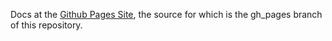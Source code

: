 Docs at the [Github Pages Site](http://david-lennox.github.io/testJekyllStaticFiles), the source for which is the gh_pages branch of this repository.
